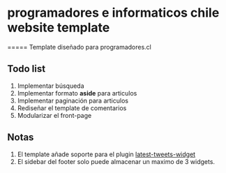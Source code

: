# programadores e informaticos chile website template
=====
Template diseñado para programadores.cl

## Todo list
1. Implementar búsqueda
2. Implementar formato **aside** para articulos
3. Implementar paginación para articulos
4. Rediseñar el template de comentarios
5. Modularizar el front-page

## Notas

1. El template añade soporte para el plugin [latest-tweets-widget](https://cl.wordpress.org/plugins/latest-tweets-widget)
2. El sidebar del footer solo puede almacenar un maximo de 3 widgets.
